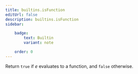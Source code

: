 ```yaml
---
title: builtins.isFunction
editUrl: false
description: builtins.isFunction
sidebar:

    badge:
        text: Builtin
        variant: note

    order: 0
---
```


Return `true` if *e* evaluates to a function, and `false` otherwise.



